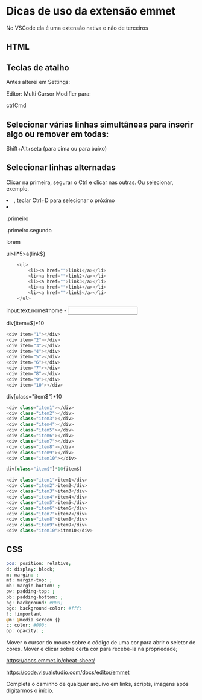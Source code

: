 # Dicas de uso da extensão emmet

No VSCode ela é uma extensão nativa e não de terceiros

## HTML

## Teclas de atalho

Antes alterei em Settings:

Editor: Multi Cursor Modifier para:

ctrlCmd

## Selecionar várias linhas simultâneas para inserir algo ou remover em todas:

Shift+Alt+seta (para cima ou para baixo)

## Selecionar linhas alternadas

Clicar na primeira, segurar o Ctrl e clicar nas outras. Ou selecionar, exemplo, <li>, teclar Ctrl+D para selecionar o próximo <li>

.primeiro

<div class="primeiro"></div>

.primeiro.segundo

<div class="primeiro segundo"></div>

lorem

ul>li*5>a{link$}
```php
    <ul>
        <li><a href="">link1</a></li>
        <li><a href="">link2</a></li>
        <li><a href="">link3</a></li>
        <li><a href="">link4</a></li>
        <li><a href="">link5</a></li>
    </ul>
```

input:text.nome#nome - <input type="text" name="" id="nome" class="nome">

div[item=$]*10
```php
<div item="1"></div>
<div item="2"></div>
<div item="3"></div>
<div item="4"></div>
<div item="5"></div>
<div item="6"></div>
<div item="7"></div>
<div item="8"></div>
<div item="9"></div>
<div item="10"></div>
```
div[class="item$"]*10
```php
<div class="item1"></div>
<div class="item2"></div>
<div class="item3"></div>
<div class="item4"></div>
<div class="item5"></div>
<div class="item6"></div>
<div class="item7"></div>
<div class="item8"></div>
<div class="item9"></div>
<div class="item10"></div>

div[class="item$"]*10{item$}

<div class="item1">item1</div>
<div class="item2">item2</div>
<div class="item3">item3</div>
<div class="item4">item4</div>
<div class="item5">item5</div>
<div class="item6">item6</div>
<div class="item7">item7</div>
<div class="item8">item8</div>
<div class="item9">item9</div>
<div class="item10">item10</div>
```

## CSS
```php
pos: position: relative;
d: display: block;
m: margin: ;
mt: margin-top: ;
mb: margin-bottom: ;
pw: padding-top: ;
pb: padding-bottom: ;
bg: background: #000;
bgc: background-color: #fff;
!: !important
@m: @media screen {}
c: color: #000;
op: opacity: ;
```
Mover o cursor do mouse sobre o código de uma cor para abrir o seletor de cores. Mover e clicar sobre certa cor para recebê-la na propriedade;

https://docs.emmet.io/cheat-sheet/

https://code.visualstudio.com/docs/editor/emmet

Completa o caminho de qualquer arquivo em links, scripts, imagens após digitarmos o início.

